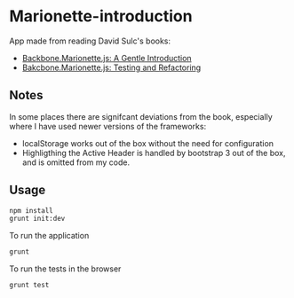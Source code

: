 # Marionette-introduction
App made from reading David Sulc's books:
* [Backbone.Marionette.js: A Gentle Introduction](https://leanpub.com/marionette-gentle-introduction)
* [Bakcbone.Marionette.js: Testing and Refactoring](https://leanpub.com/marionette-testing)

## Notes
In some places there are signifcant deviations from the book, especially where I have used newer versions of the frameworks:
- localStorage works out of the box without the need for configuration
- Highligthing the Active Header is handled by bootstrap 3 out of the box,
and is omitted from my code.

## Usage
```bash
npm install
grunt init:dev
```
To run the application
```bash
grunt
```
To run the tests in the browser
```bash
grunt test
```
